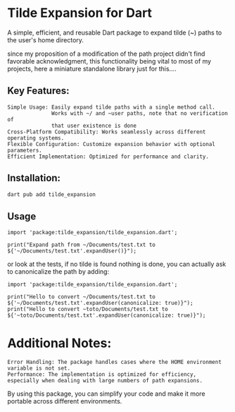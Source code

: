 # Tilde Expansion for Dart

A simple, efficient, and reusable Dart package to expand tilde (~) paths to the user's home directory.


since my proposition of a modification of the path project didn't find
favorable acknowledgment, this functionality being vital to most of my projects,
here a miniature standalone library just for this....

## Key Features:

    Simple Usage: Easily expand tilde paths with a single method call.
                  Works with ~/ and ~user paths, note that no verification of
                  that user existence is done
    Cross-Platform Compatibility: Works seamlessly across different operating systems.
    Flexible Configuration: Customize expansion behavior with optional parameters.
    Efficient Implementation: Optimized for performance and clarity.

## Installation:
```bash
dart pub add tilde_expansion
```

## Usage
```
import 'package:tilde_expansion/tilde_expansion.dart';

print("Expand path from ~/Documents/test.txt to   ${'~/Documents/test.txt'.expandUser()}");
```

or look at the tests, if no tilde is found nothing is done, you can actually ask to canonicalize the path 
by adding:

```
import 'package:tilde_expansion/tilde_expansion.dart';

print("Hello to convert ~/Documents/test.txt to   ${'~/Documents/test.txt'.expandUser(canonicalize: true)}");
print("Hello to convert ~toto/Documents/test.txt to   ${'~toto/Documents/test.txt'.expandUser(canonicalize: true)}");
```

# Additional Notes:

    Error Handling: The package handles cases where the HOME environment variable is not set.
    Performance: The implementation is optimized for efficiency, especially when dealing with large numbers of path expansions.

By using this package, you can simplify your code and make it more portable across different environments.
